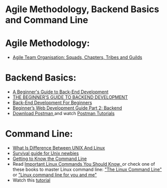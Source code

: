 # Agile Methodology, Backend Basics and Command Line

# Agile Methodology:
<ul>
    <li><a href="https://www.evernote.com/shard/s386/u/0/sh/eb7cb151-9254-4a30-974b-676b45e266a3/db2cfe04d95b4c50a66daaef05dfea99"> Agile Team Organisation: Squads, Chapters, Tribes and Guilds</a></li> 
</ul>


# Backend Basics:
<ul>
    <li><a href="https://www.evernote.com/shard/s386/u/0/sh/05646fd4-523c-4883-b62d-99a93a4e8819/cc4edeea58d0529c21eecc13a1bef7a1"> A Beginner's Guide to Back-End Development</a></li> 
    <li><a href="https://www.evernote.com/shard/s386/u/0/sh/cc27affc-2e96-433f-a740-cd5c77e65a0e/13d1393db4e7bc536f524bf42689f6c5">THE BEGINNER’S GUIDE TO BACKEND DEVELOPMENT </a></li> 
    <li><a href="https://www.evernote.com/shard/s386/u/0/sh/1fce806a-7874-4f71-b779-28b74257a714/49f4cb08a14b255034bf30a4866147c6">Back-End Development For Beginners</a></li>
    <li><a href="https://www.evernote.com/shard/s386/u/0/sh/98e5e72b-8b13-4149-b99b-8a47f86c36f4/ad18bc8f2c4b560337bff6616c3c4a6b">Beginner’s Web Development Guide Part 2: Backend</a></li>
    <li><a href="https://www.getpostman.com/">Download Postman </a> and watch <a href="https://www.youtube.com/channel/UCocudCGVb3MmhWQ1aoIgUQw/videos"> Postman Tutorials</a></li> 
</ul>

# Command Line: 
<ul>
    <li><a href="https://www.evernote.com/shard/s386/sh/6dd84ac8-dbee-45af-a00f-906133a86beb/d782746dcae0894ecd457cf2015c5fba">What Is Difference Between UNIX And Linux</a></li>
    <li><a href="https://www.evernote.com/shard/s386/u/0/sh/dfebe569-7d9d-4421-bb4f-a6364ae6d928/e3b99c20f220079168a3c63d9f3dc19a">Survival guide for Unix newbies</a></li>
    <li><a href="https://www.evernote.com/shard/s386/u/0/sh/c4810656-db78-47af-b64b-4cb46056524e/d835a9e3ce8874296f323383b6476dd5">Getting to Know the Command Line </a></li>
    <li>Read <a href="https://www.evernote.com/shard/s386/u/0/sh/1e2dfecb-9394-4fe1-8352-9523b20513bf/62bd6204ec7cf7f52dc9a0b31106fb5a">Important Linux Commands You Should Know, </a>or check one of these books to master Linux command line: <a href="https://github.com/HackTechGO/Backend/blob/master/The%20Linux%20Command%20Line.pdf">"The Linux Command Line"</a> or <a href="https://github.com/HackTechGO/Backend/blob/master/Linux%20command%20line%20for%20you%20and%20me.pdf">"Linux command line for you and me"</a></li>
    <li>Watch this <a href="https://youtu.be/IVquJh3DXUA"> tutorial</a></li>
</ul
